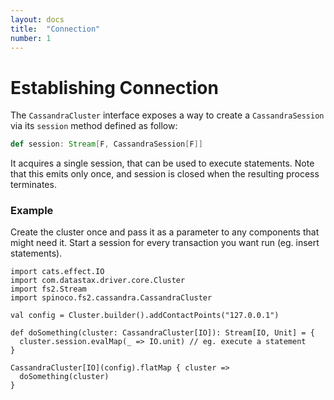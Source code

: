 ```yaml
---
layout: docs
title:  "Connection"
number: 1
---
```


# Establishing Connection

The `CassandraCluster` interface exposes a way to create a `CassandraSession` via its `session` method defined as follow:

```scala
def session: Stream[F, CassandraSession[F]]
```

It acquires a single session, that can be used to execute statements. Note that this emits only once, and session is closed when the resulting process terminates.

### Example

Create the cluster once and pass it as a parameter to any components that might need it. Start a session for every transaction you want run (eg. insert statements).

```tut:book:silent
import cats.effect.IO
import com.datastax.driver.core.Cluster
import fs2.Stream
import spinoco.fs2.cassandra.CassandraCluster

val config = Cluster.builder().addContactPoints("127.0.0.1")

def doSomething(cluster: CassandraCluster[IO]): Stream[IO, Unit] = {
  cluster.session.evalMap(_ => IO.unit) // eg. execute a statement
}

CassandraCluster[IO](config).flatMap { cluster =>
  doSomething(cluster)
}
```
